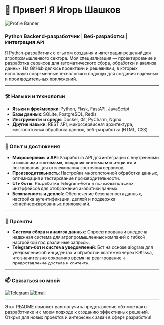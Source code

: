 # 👋 Привет! Я Игорь Шашков

![Profile Banner](https://via.placeholder.com/800x200?text=Welcome+to+My+GitHub+Profile)

### Python Backend-разработчик | Веб-разработка | Интеграция API

Я Python-разработчик с опытом создания и интеграции решений для агропромышленного сектора. Моя специализация — проектирование и разработка сервисов для автоматического сбора, обработки и анализа данных. На GitHub делюсь проектами и решениями, в которых использую современные технологии и подходы для создания надежных и производительных приложений.

---

### 🛠️ Навыки и технологии

- **Языки и фреймворки**: Python, Flask, FastAPI, JavaScript
- **Базы данных**: SQLite, PostgreSQL, Redis
- **Инструменты и среды**: Docker, Git, PyCharm, Nginx
- **Другие навыки**: REST API, микросервисная архитектура, многопоточная обработка данных, веб-разработка (HTML, CSS)

---

### 📌 Опыт и достижения

- **Микросервисы и API**: Разработка API для интеграции с внутренними и внешними системами, создание системы мониторинга и логирования для отслеживания состояния сервисов.
- **Производительность**: Настройка многопоточной обработки данных, оптимизация и тестирование производительности.
- **UI и боты**: Разработка Telegram-бота и пользовательских интерфейсов для отображения аналитики данных.
- **Безопасность и деплой**: Обеспечение безопасности данных, настройка аутентификации, деплой и поддержка контейнеризированных приложений.

---

### 🚀 Проекты

- **Система сбора и анализа данных**: Спроектирована и внедрена надежная система для агропромышленных компаний с гибкой настройкой под различные запросы.
- **Telegram-бот и система уведомлений**: Бот на основе aiogram для уведомления об инцидентах и обработки платежей через ЮKassa, что значительно сократило время на реагирование и предоставление доступа к контенту.

---

### 📫 Связаться со мной

[![Telegram](https://img.shields.io/badge/Telegram-%40igorshashkov-blue)](https://t.me/igorshashkov)
[![Email](https://img.shields.io/badge/Email-eloingc@gmail.com-red)](mailto:eloingc@gmail.com)

---

Этот README поможет вам получить представление обо мне как о разработчике и о моем подходе к созданию эффективных решений. Открыт для новых проектов и интересных задач в сфере разработки!
